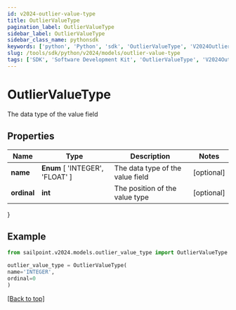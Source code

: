 ```yaml
---
id: v2024-outlier-value-type
title: OutlierValueType
pagination_label: OutlierValueType
sidebar_label: OutlierValueType
sidebar_class_name: pythonsdk
keywords: ['python', 'Python', 'sdk', 'OutlierValueType', 'V2024OutlierValueType'] 
slug: /tools/sdk/python/v2024/models/outlier-value-type
tags: ['SDK', 'Software Development Kit', 'OutlierValueType', 'V2024OutlierValueType']
---
```


# OutlierValueType

The data type of the value field

## Properties

Name | Type | Description | Notes
------------ | ------------- | ------------- | -------------
**name** |  **Enum** [  'INTEGER',    'FLOAT' ] | The data type of the value field | [optional] 
**ordinal** | **int** | The position of the value type | [optional] 
}

## Example

```python
from sailpoint.v2024.models.outlier_value_type import OutlierValueType

outlier_value_type = OutlierValueType(
name='INTEGER',
ordinal=0
)

```
[[Back to top]](#) 

